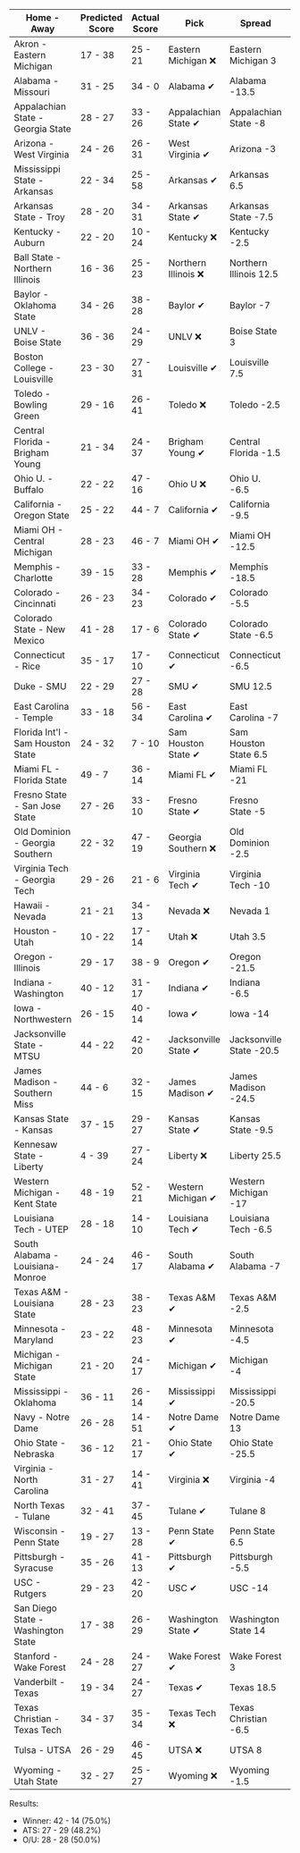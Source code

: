 Home - Away | Predicted Score | Actual Score | Pick | Spread | ATS Pick | O/U | O/U Pick
--- | --- | --- | --- | --- | --- | --- | ---
Akron - Eastern Michigan | 17 - 38 | 25 - 21 | Eastern Michigan ❌ | Eastern Michigan 3 | Eastern Michigan ❌ | 52 | Over ❌
Alabama - Missouri | 31 - 25 | 34 - 0 | Alabama ✔ | Alabama -13.5 | Missouri ❌ | 55 | Over ❌
Appalachian State - Georgia State | 28 - 27 | 33 - 26 | Appalachian State ✔ | Appalachian State -8 | Georgia State ✔ | 62.5 | Under ✔
Arizona - West Virginia | 24 - 26 | 26 - 31 | West Virginia ✔ | Arizona -3 | West Virginia ✔ | 54.5 | Under ❌
Mississippi State - Arkansas | 22 - 34 | 25 - 58 | Arkansas ✔ | Arkansas 6.5 | Arkansas ✔ | 58 | Under ❌
Arkansas State - Troy | 28 - 20 | 34 - 31 | Arkansas State ✔ | Arkansas State -7.5 | Arkansas State ❌ | 50.5 | Under ❌
Kentucky - Auburn | 22 - 20 | 10 - 24 | Kentucky ❌ | Kentucky -2.5 | Auburn ✔ | 43 | Under ✔
Ball State - Northern Illinois | 16 - 36 | 25 - 23 | Northern Illinois ❌ | Northern Illinois 12.5 | Northern Illinois ✔ | 48.5 | Over ❌
Baylor - Oklahoma State | 34 - 26 | 38 - 28 | Baylor ✔ | Baylor -7 | Baylor ✔ | 65.5 | Under ❌
UNLV - Boise State | 36 - 36 | 24 - 29 | UNLV ❌ | Boise State 3 | UNLV ❌ | 65.5 | Over ❌
Boston College - Louisville | 23 - 30 | 27 - 31 | Louisville ✔ | Louisville 7.5 | Boston College ❌ | 53.5 | Under ❌
Toledo - Bowling Green | 29 - 16 | 26 - 41 | Toledo ❌ | Toledo -2.5 | Toledo ❌ | 50 | Under ❌
Central Florida - Brigham Young | 21 - 34 | 24 - 37 | Brigham Young ✔ | Central Florida -1.5 | Brigham Young ✔ | 55 | Over ✔
Ohio U. - Buffalo | 22 - 22 | 47 - 16 | Ohio U ❌ | Ohio U. -6.5 | Buffalo ❌ | 44.5 | Under ❌
California - Oregon State | 25 - 22 | 44 - 7 | California ✔ | California -9.5 | Oregon State ❌ | 49 | Under ❌
Miami OH - Central Michigan | 28 - 23 | 46 - 7 | Miami OH ✔ | Miami OH -12.5 | Central Michigan ❌ | 47.5 | Over ✔
Memphis - Charlotte | 39 - 15 | 33 - 28 | Memphis ✔ | Memphis -18.5 | Memphis ❌ | 57 | Under ❌
Colorado - Cincinnati | 26 - 23 | 34 - 23 | Colorado ✔ | Colorado -5.5 | Cincinnati ❌ | 57 | Under ❌
Colorado State - New Mexico | 41 - 28 | 17 - 6 | Colorado State ✔ | Colorado State -6.5 | Colorado State ✔ | 65.5 | Over ❌
Connecticut - Rice | 35 - 17 | 17 - 10 | Connecticut ✔ | Connecticut -6.5 | Connecticut ✔ | 46.5 | Over ❌
Duke - SMU | 22 - 29 | 27 - 28 | SMU ✔ | SMU 12.5 | Duke ❌ | 48 | Over ✔
East Carolina - Temple | 33 - 18 | 56 - 34 | East Carolina ✔ | East Carolina -7 | East Carolina ✔ | 49 | Over ✔
Florida Int'l - Sam Houston State | 24 - 32 | 7 - 10 | Sam Houston State ✔ | Sam Houston State 6.5 | Sam Houston State ✔ | 46.5 | Over ❌
Miami FL - Florida State | 49 - 7 | 36 - 14 | Miami FL ✔ | Miami FL -21 | Miami FL ✔ | 54.5 | Over ❌
Fresno State - San Jose State | 27 - 26 | 33 - 10 | Fresno State ✔ | Fresno State -5 | San Jose State ❌ | 55.5 | Under ✔
Old Dominion - Georgia Southern | 22 - 32 | 47 - 19 | Georgia Southern ❌ | Old Dominion -2.5 | Georgia Southern ❌ | 54 | Over ✔
Virginia Tech - Georgia Tech | 29 - 26 | 21 - 6 | Virginia Tech ✔ | Virginia Tech -10 | Georgia Tech ❌ | 51.5 | Over ❌
Hawaii - Nevada | 21 - 21 | 34 - 13 | Nevada ❌ | Nevada 1 | Hawaii ✔ | 46 | Under ❌
Houston - Utah | 10 - 22 | 17 - 14 | Utah ❌ | Utah 3.5 | Utah ✔ | 37 | Under ✔
Oregon - Illinois | 29 - 17 | 38 - 9 | Oregon ✔ | Oregon -21.5 | Illinois ❌ | 54.5 | Under ✔
Indiana - Washington | 40 - 12 | 31 - 17 | Indiana ✔ | Indiana -6.5 | Indiana ✔ | 53.5 | Under ✔
Iowa - Northwestern | 26 - 15 | 40 - 14 | Iowa ✔ | Iowa -14 | Northwestern ❌ | 38 | Over ✔
Jacksonville State - MTSU | 44 - 22 | 42 - 20 | Jacksonville State ✔ | Jacksonville State -20.5 | Jacksonville State ✔ | 63.5 | Over ❌
James Madison - Southern Miss | 44 - 6 | 32 - 15 | James Madison ✔ | James Madison -24.5 | James Madison ❌ | 54.5 | Under ✔
Kansas State - Kansas | 37 - 15 | 29 - 27 | Kansas State ✔ | Kansas State -9.5 | Kansas State ❌ | 55 | Under ❌
Kennesaw State - Liberty | 4 - 39 | 27 - 24 | Liberty ❌ | Liberty 25.5 | Liberty ✔ | 46.5 | Under ❌
Western Michigan - Kent State | 48 - 19 | 52 - 21 | Western Michigan ✔ | Western Michigan -17 | Western Michigan ✔ | 59.5 | Over ✔
Louisiana Tech - UTEP | 28 - 18 | 14 - 10 | Louisiana Tech ✔ | Louisiana Tech -6.5 | Louisiana Tech ❌ | 49 | Under ✔
South Alabama - Louisiana-Monroe | 24 - 24 | 46 - 17 | South Alabama ✔ | South Alabama -7 | Louisiana-Monroe ❌ | 45.5 | Over ✔
Texas A&M - Louisiana State | 28 - 23 | 38 - 23 | Texas A&M ✔ | Texas A&M -2.5 | Texas A&M ✔ | 53.5 | Under ❌
Minnesota - Maryland | 23 - 22 | 48 - 23 | Minnesota ✔ | Minnesota -4.5 | Maryland ❌ | 45.5 | Under ❌
Michigan - Michigan State | 21 - 20 | 24 - 17 | Michigan ✔ | Michigan -4 | Michigan State ❌ | 40.5 | Over ✔
Mississippi - Oklahoma | 36 - 11 | 26 - 14 | Mississippi ✔ | Mississippi -20.5 | Mississippi ❌ | 49 | Under ✔
Navy - Notre Dame | 26 - 28 | 14 - 51 | Notre Dame ✔ | Notre Dame 13 | Navy ❌ | 52 | Over ✔
Ohio State - Nebraska | 36 - 12 | 21 - 17 | Ohio State ✔ | Ohio State -25.5 | Nebraska ✔ | 48.5 | Under ✔
Virginia - North Carolina | 31 - 27 | 14 - 41 | Virginia ❌ | Virginia -4 | North Carolina ✔ | 59.5 | Under ✔
North Texas - Tulane | 32 - 41 | 37 - 45 | Tulane ✔ | Tulane 8 | Tulane ✔ | 66 | Over ✔
Wisconsin - Penn State | 19 - 27 | 13 - 28 | Penn State ✔ | Penn State 6.5 | Penn State ✔ | 48 | Under ✔
Pittsburgh - Syracuse | 35 - 26 | 41 - 13 | Pittsburgh ✔ | Pittsburgh -5.5 | Pittsburgh ✔ | 62.5 | Under ✔
USC - Rutgers | 29 - 23 | 42 - 20 | USC ✔ | USC -14 | Rutgers ❌ | 56.5 | Under ❌
San Diego State - Washington State | 17 - 38 | 26 - 29 | Washington State ✔ | Washington State 14 | Washington State ✔ | 57.5 | Under ✔
Stanford - Wake Forest | 24 - 28 | 24 - 27 | Wake Forest ✔ | Wake Forest 3 | Wake Forest ✔ | 54 | Under ✔
Vanderbilt - Texas | 19 - 34 | 24 - 27 | Texas ✔ | Texas 18.5 | Vanderbilt ❌ | 53 | Over ❌
Texas Christian - Texas Tech | 34 - 37 | 35 - 34 | Texas Tech ❌ | Texas Christian -6.5 | Texas Tech ✔ | 67 | Over ✔
Tulsa - UTSA | 26 - 29 | 46 - 45 | UTSA ❌ | UTSA 8 | Tulsa ❌ | 54.5 | Over ✔
Wyoming - Utah State | 32 - 27 | 25 - 27 | Wyoming ❌ | Wyoming -1.5 | Wyoming ❌ | 57 | Over ❌


Results:
* Winner: 42 - 14 (75.0%)
* ATS: 27 - 29 (48.2%)
* O/U: 28 - 28 (50.0%)
